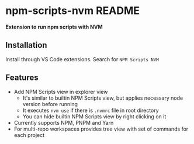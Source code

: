 # npm-scripts-nvm README

**Extension to run npm scripts with NVM**

## Installation
Install through VS Code extensions. Search for `NPM Scripts NVM`

## Features

- Add NPM Scripts view in explorer view
  - It's similar to builtin NPM Scripts view, but applies necessary node version before running
  - It executes `nvm use` if there is `.nvmrc` file in root directory
  - You can hide builtin NPM Scripts view by right clicking on it
- Currently supports NPM, PNPM and Yarn
- For multi-repo workspaces provides tree view with set of commands for each project

